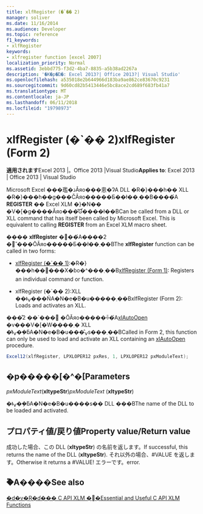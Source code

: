 ```yaml
---
title: xlfRegister (�`�� 2)
manager: soliver
ms.date: 11/16/2014
ms.audience: Developer
ms.topic: reference
f1_keywords:
- xlfRegister
keywords:
- xlfregister function [excel 2007]
localization_priority: Normal
ms.assetid: 3ebbd775-f3d2-4ba7-8835-a5b38ad2267a
description: '�K�p�Ώ�: Excel 2013?| Office 2013?| Visual Studio'
ms.openlocfilehash: a535018e2b644966d183ba9ae862ce83670c9231
ms.sourcegitcommit: 9d60cd82b5413446e5bc8ace2cd689f683fb41a7
ms.translationtype: MT
ms.contentlocale: ja-JP
ms.lasthandoff: 06/11/2018
ms.locfileid: "19798973"
---
```

# <a name="xlfregister-form-2"></a><span data-ttu-id="1abca-104">xlfRegister (�\`�� 2)</span><span class="sxs-lookup"><span data-stu-id="1abca-104">xlfRegister (Form 2)</span></span>

 <span data-ttu-id="1abca-105">**適用されます**Excel 2013 |。Office 2013 |Visual Studio</span><span class="sxs-lookup"><span data-stu-id="1abca-105">**Applies to**: Excel 2013 | Office 2013 | Visual Studio</span></span> 
  
<span data-ttu-id="1abca-p101">Microsoft Excel ���璼�ڌĂяo���悤�ɁA DLL �R�}���h�� XLL �R�}���h��g���ČĂяo�����Ƃ��ł��܂��B����́A **REGISTER** �� Excel XLM �}�N�� �V�[�g����Ăяo���̂Ɠ����ł��B</span><span class="sxs-lookup"><span data-stu-id="1abca-p101">Can be called from a DLL or XLL command that has itself been called by Microsoft Excel. This is equivalent to calling **REGISTER** from an Excel XLM macro sheet.</span></span> 
  
<span data-ttu-id="1abca-108">���� **xlfRegister** �֐��́A����2 �̌\`���ŌĂяo�����Ƃ��ł��܂��B</span><span class="sxs-lookup"><span data-stu-id="1abca-108">The **xlfRegister** function can be called in two forms:</span></span> 
  
- <span data-ttu-id="1abca-109">[xlfRegister (�\`�� 1)](xlfregister-form-1.md):�R�}���h��֐���X�ɓo�^���܂��B</span><span class="sxs-lookup"><span data-stu-id="1abca-109">[xlfRegister (Form 1)](xlfregister-form-1.md): Registers an individual command or function.</span></span>
    
- <span data-ttu-id="1abca-110">xlfRegister (�\`�� 2):XLL ��ǂݍ���ŃA�N�e�B�u�����܂��B</span><span class="sxs-lookup"><span data-stu-id="1abca-110">xlfRegister (Form 2): Loads and activates an XLL.</span></span>
    
<span data-ttu-id="1abca-111">���̊֐���\`�� 2 �ŌĂяo�����ꍇ�́A[xlAutoOpen](xlautoopen.md) �v���V�[�W����܂� XLL �̓ǂݍ��݂ƃA�N�e�B�u���̂ݍs���܂��B</span><span class="sxs-lookup"><span data-stu-id="1abca-111">Called in Form 2, this function can only be used to load and activate an XLL containing an [xlAutoOpen](xlautoopen.md) procedure.</span></span> 
  
```cs
Excel12(xlfRegister, LPXLOPER12 pxRes, 1, LPXLOPER12 pxModuleText);
```

## <a name="parameters"></a><span data-ttu-id="1abca-112">�p�����[�^�[</span><span class="sxs-lookup"><span data-stu-id="1abca-112">Parameters</span></span>

 <span data-ttu-id="1abca-113">_pxModuleText_(**xltypeStr**)</span><span class="sxs-lookup"><span data-stu-id="1abca-113">_pxModuleText_ (**xltypeStr**)</span></span>
  
<span data-ttu-id="1abca-114">�ǂݍ��݂ƃA�N�e�B�u����s�� DLL ���B</span><span class="sxs-lookup"><span data-stu-id="1abca-114">The name of the DLL to be loaded and activated.</span></span>
  
## <a name="property-valuereturn-value"></a><span data-ttu-id="1abca-115">プロパティ値/戻り値</span><span class="sxs-lookup"><span data-stu-id="1abca-115">Property value/Return value</span></span>

<span data-ttu-id="1abca-116">成功した場合、この DLL (**xltypeStr**) の名前を返します。</span><span class="sxs-lookup"><span data-stu-id="1abca-116">If successful, this returns the name of the DLL (**xltypeStr**).</span></span> <span data-ttu-id="1abca-117">それ以外の場合、#VALUE を返します。</span><span class="sxs-lookup"><span data-stu-id="1abca-117">Otherwise it returns a #VALUE!</span></span> <span data-ttu-id="1abca-118">エラーです。</span><span class="sxs-lookup"><span data-stu-id="1abca-118">error.</span></span>
  
## <a name="see-also"></a><span data-ttu-id="1abca-119">�֘A����</span><span class="sxs-lookup"><span data-stu-id="1abca-119">See also</span></span>



[<span data-ttu-id="1abca-120">�d�v�Ŗ�ɗ��� C API XLM �֐�</span><span class="sxs-lookup"><span data-stu-id="1abca-120">Essential and Useful C API XLM Functions</span></span>](essential-and-useful-c-api-xlm-functions.md)

